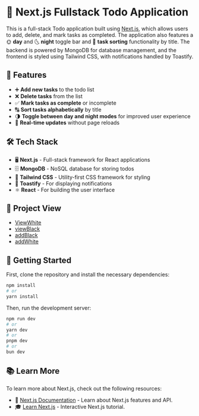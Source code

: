 # 📝 Next.js Fullstack Todo Application

This is a full-stack Todo application built using [Next.js](https://nextjs.org/), which allows users to add, delete, and mark tasks as completed. The application also features a 🌞 **day** and 🌜 **night** toggle bar and 📑 **task sorting** functionality by title. The backend is powered by MongoDB for database management, and the frontend is styled using Tailwind CSS, with notifications handled by Toastify.

## 🚀 Features

- ➕ **Add new tasks** to the todo list
- ❌ **Delete tasks** from the list
- ✅ **Mark tasks as complete** or incomplete
- 🔠 **Sort tasks alphabetically** by title
- 🌗 **Toggle between day and night modes** for improved user experience
- 🔄 **Real-time updates** without page reloads

## 🛠 Tech Stack

- 🖥 **Next.js** - Full-stack framework for React applications
- 🗄 **MongoDB** - NoSQL database for storing todos
- 🎨 **Tailwind CSS** - Utility-first CSS framework for styling
- 🔔 **Toastify** - For displaying notifications
- ⚛️ **React** - For building the user interface

## 🚀 Project View 
- [ViewWhite](https://github.com/zahidrahimoon/todo-app/blob/master/Screenshots/ViewTodo.PNG)
- [viewBlack](https://github.com/zahidrahimoon/todo-app/blob/master/Screenshots/blackViewTodo.PNG)
- [addBlack](https://github.com/zahidrahimoon/todo-app/blob/master/Screenshots/blackaddTodo.PNG)
- [addWhite](https://github.com/zahidrahimoon/todo-app/blob/master/Screenshots/addTodo.PNG)

## 🏁 Getting Started

First, clone the repository and install the necessary dependencies:

```bash
npm install
# or
yarn install
```

Then, run the development server:

```bash
npm run dev
# or
yarn dev
# or
pnpm dev
# or
bun dev
```


## 📚 Learn More

To learn more about Next.js, check out the following resources:

- 📖 [Next.js Documentation](https://nextjs.org/docs) - Learn about Next.js features and API.
- 🎓 [Learn Next.js](https://nextjs.org/learn) - Interactive Next.js tutorial.

